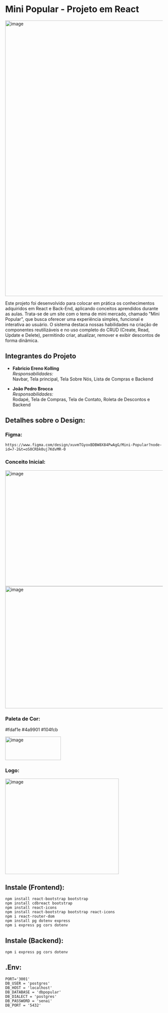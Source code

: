 # Mini Popular - Projeto em React

<img width="1896" height="880" alt="image" src="https://github.com/user-attachments/assets/ad88b192-82c2-4bb0-9d1a-148a071b39ff" />

Este projeto foi desenvolvido para colocar em prática os conhecimentos adquiridos em React e Back-End, aplicando conceitos aprendidos durante as aulas. Trata-se de um site com o tema de mini mercado, chamado "Mini Popular", que busca oferecer uma experiência simples, funcional e interativa ao usuário.
O sistema destaca nossas habilidades na criação de componentes reutilizáveis e no uso completo do CRUD (Create, Read, Update e Delete), permitindo criar, atualizar, remover e exibir descontos de forma dinâmica.

## Integrantes do Projeto

- **Fabricio Ereno Kolling**  
  *Responsabilidades:*  
  Navbar, Tela principal, Tela Sobre Nós, Lista de Compras e Backend

- **João Pedro Brocca**  
  *Responsabilidades:*  
  Rodapé, Tela de Compras, Tela de Contato, Roleta de Descontos e Backend

## Detalhes sobre o Design:

### Figma:

```
https://www.figma.com/design/xuvmTGyoxBDBW8X84PwAgG/Mini-Popular?node-id=7-2&t=oS0CRbk0uj7KdvMR-0

```

### Conceito Inicial:

<img width="505" height="370" alt="image" src="https://github.com/user-attachments/assets/8a1818a2-665d-4332-b179-57990e1b1401" /><img width="505" height="390" alt="image" src="https://github.com/user-attachments/assets/2e8ab7ae-1aec-471d-b1bb-7c0a1a0b21f3" />

### Paleta de Cor:

#fdaf1e
#4a9901
#104fcb

<img width="178" height="75" alt="image" src="https://github.com/user-attachments/assets/f268b998-e628-4387-be8a-a7bccc2c5b1f" />

### Logo:

<img width="363" height="305" alt="image" src="https://github.com/user-attachments/assets/5c8e1940-2aaf-4e51-9886-6fad73999135" />

## Instale (Frontend):

```
npm install react-bootstrap bootstrap
npm install cdbreact bootstrap
npm install react-icons
npm install react-bootstrap bootstrap react-icons
npm i react-router-dom
npm install pg dotenv express
npm i express pg cors dotenv
```

## Instale (Backend):
```
npm i express pg cors dotenv
```

## .Env:

```
PORT='3001'
DB_USER = 'postgres'
DB_HOST = 'localhost'
DB_DATABASE = 'dbpopular'
DB_DIALECT = 'postgres'
DB_PASSWORD = 'senai'
DB_PORT = '5432'
```



